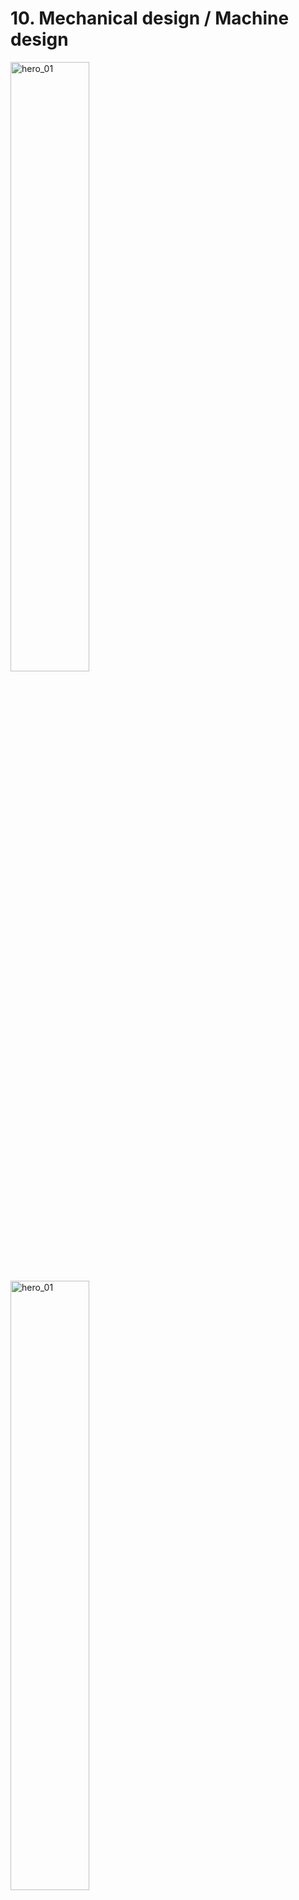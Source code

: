 # 10. Mechanical design / Machine design

<img src="../../images/week10/hero_01.jpg" alt="hero_01" width=50%/>
<img src="../../images/week10/hero_03.jpg" alt="hero_01" width=50%/>

<figure class="video_container">
  <video controls="true" allowfullscreen="true" poster="path/to/poster_image.png" width=100% loop>
    <source src="../../images/week10/demo_02.mp4" type="video/mp4">
  </video>
</figure>



## Introduction

On this week we learn to design and make a machine. We faced different difficulties related to the teamwork, machine motion, electronics and the GCODE.



## Idea

We first talked together to explain our ideas and split the work.

- [Theo's](link) idea: Pancake machine.
- [Elina's](link) idea: 3 axis CNC machine.
- My idea was to stick to someone's else idea. So we agreed to work together to develop Theo's pancake machine.

This was the first sketch we made together.

<img src="../../images/week10/sketch_01.jpg" alt="sketch_01" width=100%/>

Then we explored the available materials and parts in the Lab.

## Pancake robot:



**General schematic or diagram**
<img src="../../images/week10/diagram_toon.jpg" alt="hero_01" width=50%/>

### Work split

1. Theo machine design and building
2. Antonio CNC control system
3. Elina pumping system and pancake recipe



### Criteria to chose the materials for the structure

1. Food safety
2. Structural strength  
2. Heat resistance
2. Quantity
3. Quickness for building



### Materials selected

1. Plexiglass
2. MDF wood 6mm thickness
3. Extruded aluminum profile



## Requirements

### Parts

<img src="../../images/week10/parts_01.jpg" alt="parts_01" width=100%/>

**Click on name to check reference in Digikey**

| Part | Quantity |
| --- | --- |
| NEMA 17 step motors  | 2 |
| CNC GRBL arduino UNO compatible board | 1 |
| HR4988 Motor drivers | 2 |
| Limit switches | 2 |  
| Arduino UNO | 1 |
| Connectors for wiring | # |
| Recycled ATX power supply | 1 |



### Consumables

<img src="../../images/week10/wires_01.jpg" alt="consumables_01" width=100%/>

<img src="../../images/week10/connectors_01.jpg" alt="consumables_01" width=100%/>

1. Ribbon wire 4 colors for stepper motors
2. AWG wire 1669
3. Connectors "Type 1"
4. Connector "Type 2"



### Tools

<img src="../../images/week10/tools_01.jpg" alt="tools_01" width=100%/>

1. GST Crimping Tool
2. Soldering iron
3. Clippers
4. Multimeter
5. Cross screw driver
6. Wire stripper



### Software

1. [Arduino IDE](https://www.arduino.cc/en/software)
2. [Universal Gcode sender](https://winder.github.io/ugs_website/download/)
3. [GRBL firmware](https://github.com/grbl/grbl)
4. [Fusion 360](https://www.autodesk.com/products/fusion-360/overview)

**Instructions for the usage and configurations are detailed in the next steps.**



## Using an ATX Power supply

<img src="../../images/week10/atx_01.jpg" alt="atx_01" width=100%/>

We checked possible power sources and the most suitable one was this recycled ATX power supply.

In AgriLab there's a large stock of recycled parts and materials.



### Power on jumper

To switch on the power supply I added a jumper between the green wire and ground.

Explain more

1. Cut the wires
2. Connect using an electrical union connector

<img src="../../images/week10/atx_03.jpg" alt="atx_03" width=48%/>
<img src="../../images/week10/atx_02.jpg" alt="atx_02" width=48%/>



### Outputs

This is the table with the Voltage and Power of every output in the ATX power supply.

<img src="../../images/week10/atx_04.jpg" alt="atx_04" width=100%/>

<img src="../../images/week10/atx_05.jpg" alt="atx_05" width=100%/>

I've used 3 pairs of 12 Volts based in the power consumption of every component listed here:

| Part | Voltage | Wire color | Black Ground wire |
| -- | -- | --- | --- |
| Arduino UNO board | 5 Volts | Red | Yes |
| GRBL board | 12 Volts | Yellow | Yes |
| 12 V Red LED | 12 Volts | Yellow | Yes |
| Peristaltic pump | 12 Volts | Yellow | Yes |



## CNC control system assembly and configuration

Introduction:

The GRBL board we have it's a common one used for CNC machines, like small low power laser cutters, small milling machines and vinyl cutters.



### CNC board

This is the schematic given by the manufacturer.

Schematic has some faults in the motor driver silk

<img src="../../images/week10/schematic_01.jpg" alt="schematic_01" width=100%/>

characteristics:

| GRBL | Board | |
| -- | -- | -- |
| Operation voltage | 12 to 16 V | not regulated, only protected by a fusible |
| Axis | 3 connectors for XYZ | +1 Clone axis connector |
| Limit switches | +-X, +-Y, +- Z | |
| Spindle control | Enable, Direction, cooling | Also used for laser output control |
| Machine override controls | Abort, Hold, Resume | |
| Emergency stop | | |
| Serial communication pinouts | SDA, SCL, TX RX, RST, 3.3V 5V | |
| Microstepping configuration jumpers | 1/2, 1/4, 1/8, 1/16 | |



### Assembly

<img src="../../images/week10/cnc_01.jpg" alt="cnc_01" width=100%/>

Connect the motor driver boards to the GRBL board sockets. Check the pinout and be sure all the pins coincide correctly.



### Motor drivers

<img src="../../images/week10/driver_01.jpg" alt="cnc_01" width=100%/>

<img src="../../images/week10/driver_02.jpg" alt="cnc_01" width=100%/>

Characteristic:

| HR4988 motor driver | | |
| --- | --- | --- |
| Operation voltage | 5 Volts |  |
| Resistance | R100 | 0.1 Ohms |
| Motor Voltage Regulator | Potentiometer for VREF |

Pinouts in order:

| Left | Right |
| --- | -- |
| Direction | GND |
| Step | VDD |
| Sleep | 1B |
| Reset | 1A |
| MS3 | 2A |
| MS2 | 2B |
| MS1 | GND |
| Enable | VMOT |



### Stepper motors

#### Wiring

The wiring with the stepper motors was confusing and I invested one afternoon to find out the right wiring configuration.

Following the color code the wires should be punched in the connector like this:

<img src="../../images/week10/motor_01.jpg" alt="cnc_01" width=100%/>

| Motor driver | Step motor |
| -- | -- |
| Green | Red |
| Red | Blue |
| Black | Green |
| Blue | Black |



#### VREF calibration

This is an important task to prevent over-heating of the motor drivers, and excessive vibration and over-heating of the step motors.  

[This the motor datasheet provided by the manufacturer](link)
[SMD resistor calculator](http://kiloohm.info/smd4-resistor/R100)

Calculation:

| Values | | |
| -- | -- | -- |
| Current Sense resistance | 0.01 Ohms | Rsense |
| Rated motor current | 1.3 A | RMC |
| Safety margin percentage | 25 % | SM |

I've found this formula VREF = RMC x 8 x Rsense

<img src="../../images/week10/vref_01.jpg" alt="vref_01" width=100%/>

Process:

1. Use the multimeter as voltmeter in a scale of less than 5 Volts.
1. Get a multimeter with a clamp connector in the cathode
2. Power on the GRBL board
3. Place the cathode (screw driver) in the VREF potentiometer and the ground probe in the bottom left GND pin.
4. Turn the potentiometer clockwise to increase and anti-clockwise to decrease the VREF.



#### Steps per millimeter for belt driven systems

I've calculated this using this [calulator.](https://zalophusdokdo.github.io/StepperMotorsCalculator/en/index.html)

| Data | Value |
| -- | -- |
| Motor step angle | 1.8° |
| Driven Microstepping | Full step |
| Belt pitch | 2 mm (GT2) |
| Pulley tooth count | 20 |

**Result: 5.00**

| Resolution | Teeth | Step angle | Stepping | Belt |
| -- | -- | -- | -- | -- |
| 200 micron | 20 | 1.8° | Full step | 2mm |



### GRBL

[GRBL](https://github.com/grbl/grbl) is an Open-Source firmware that runs in Atmega328 based Arduinos for low cost CNC machines. The version I've used is the v1.1 released in 08/2019.

I've dowloaded the repository:

```
git clone https://github.com/grbl/grbl.git
```

Install requirements for Fedora Linux:

- Avr gcc compiler
- Arduino

```
sudo dnf install avr-gcc arduino
```

Once the requirements are installed, the next steps are documented in the [GRBL repository.](https://github.com/gnea/grbl/wiki/Compiling-Grbl)



#### Compiling and Flashing GRBL using Arduino IDE

1. Launch the Arduino IDE
 * Make sure you are using the most recent version of the Arduino IDE!
3. Load the ```grbl folder``` into the Arduino IDE as a Library.
 * Click the ```Sketch``` drop-down menu, navigate to ```Include Library``` and select ```Add .ZIP Library```. The ```Add .ZIP Library``` command supports both a .ZIP file or a folder. In our case, there is no ```.ZIP``` file.
 * You can confirm that the library has been added. Click the ```Sketch``` drop-down menu again, navigate to ```Include Library```, then scroll to the bottom of the list where you should see ```grbl```.
 * **IMPORTANT:** Select the ```grbl``` folder **_inside_** the ```grbl-XXX``` folder, which **only** contains the source files and an example directory.
 * If you accidentally select the `.zip` file or the wrong folder, you will need to navigate to your Arduino library, delete the mistake, and re-do Step 3.
4. Open the `GrblUpload` Arduino example.
 * Click the ```File``` down-down menu, navigate to ```Examples->Grbl```, and select ```GrblUpload```.
 * Do not alter this example in any way! Grbl does not use any Arduino code. Altering this example may cause the Arduino IDE to reference Arduino code and compiling will fail.
5. Compile and upload Grbl to your Arduino.
 * Connect your Arduino Uno to your computer.
 * Make sure your board is set to the Arduino Uno in the ```Tool->Board``` menu and the serial port is selected correctly in ```Tool->Serial Port```. (There are some controller boards on ebay that have the Arduino Pro bootloader on it, if you get error messages like "avrdude: stk500_getsync() attempt n of 10: not in sync: resp=0x20" then choose another board, try Arudino Pro/Pro Mini)
 * Click the ```Upload```, and Grbl should compile and flash to your Arduino! (Flashing with a programmer also works by using the ```Upload Using Programmer``` menu command.)



#### Compiling and flashing using command line tools

**Requirements for Fedora Linux**

GRBL repository:

```
git clone https://github.com/grbl/grbl.git
```

AVR-GCC and Arduino core libraries:

```
sudo dnf install avr-gcc arduino-core
```

Make:

```
sudo dnf install make
```

**Usage**

Go to your local GRBL repository using your terminal by cd <location_of_grbl>, in my case this is:

```
cd $HOME/repos/grbl
```

Then use make to compile the grbl HEX file that's going to be flashed to your Arduino UNO board:

```
make clean && make grbl.hex
```

If the HEX file is successfully compiled then proceed to flash it to the board by executing:

```
avrdude -v -patmega328p -Uflash:w:grbl_v1.1h.20190825.hex:i -carduino -b 115200 -P /dev/ttyACM0
```

Where:

- /dev/ttyACM0 it's the local addres of my Arduino UNO board.

- -patmega328p it's microprocessor family

- -Uflash:w:grbl*.hex it's the grbl_file_name.hex you have compiled.

- b 115200 it's the baudrate speed.

There are different ways to know this value, the easiest one it's this:

- Execute on the terminal with your board **unplugged**:

<script id="asciicast-aK4bM2mC0358HUAwKh2PpuRtb" src="https://asciinema.org/a/aK4bM2mC0358HUAwKh2PpuRtb.js" async></script>


```
ls /dev/tty*
```

Save the output and then execute the same command again, **but with your Arduino board connected**, compare the difference, and the new address it's the one of your Arduino:



#### Disable Z axis homing routine

After flashing the board, and setting up electronics and power source I tried to configure the homming using **Universal Gcode Sender** but, I got many alarms in the process of trying the limit switches. Remember I'm using a 2 axis configuration in hardware but then the GRBL by default expects  Z axis limit switch in the routine.

We need to edit and re-flash the firmware to the board, this are the steps needed:

In the lines 75 and 76 of the **grbl/config.h** file its declared the homing process and as the comments point:

- line 75 moves the Z axis which is not existing in our configuration,

- line 76 moves the XY axis at the same time and rate.

This whole process it's called "limit finding":

Edition:

- Comment line 75 by adding double slash "//" at the begging of the line.

- Edit line 76 by changing "HOMING_CYCLE_1" to "HOMING_CYCLE_0".

- Save the file, and run the compilation process with Arduino or Linux command tools.

Now the homing cycle starts by moving the X and Y axis and the errors are fixed.

<script id="asciicast-MdI79ftDUjOytR7em4Otg9V2P" src="https://asciinema.org/a/MdI79ftDUjOytR7em4Otg9V2P.js" async></script>



#### Firmware configuration

The important points of the firmware configuration are:

- Report in inches, which means you need to disable it to use millimeters.

- Homing cycle enabled, this is required since we're using a band-pulley system, and as result the machine is not precise enough to preserve an reliable 0 position.

- Working area limits:
  - X: 310 mm
  - Y: 290 mm

We obtained this measurements by manually measuring the travel length of each axis.


<img src="../../images/week10/axis_01.jpg" alt="cnc_01" width=100%/>

<img src="../../images/week10/axis_02.jpg" alt="cnc_01" width=100%/>

Firmware configuration table:

| Setting | Value | Description |
| -- | -- | -- |
| $0 | 10 | Step pulse time |
| $1 | 25 | Step idle delay |
| $2 | 0 | Step pulse invert |
| $3 | 2 | Step direction invert |
| $4 | 0 | Invert Step enable pin |
| $5 | 0 | Invert limit pins |
| $6 | 0 | Invert probe pin |
| $10 | 1 | Status report options |
| $11 | 0.010 | Junction deviation |
| $12 | 0.020 | Arc tolerance |
| $13 | 0 | Report in inches |
| $20 | 1 | Soft limits enable |
| $21 | 0 | Hard limits enable |
| $22 | 1 | Homing cycle enable |
| $23 | 7 | Homing direction invert |
| $24 | 25.000 | Homing locate feed rate |
| $25 | 700.000 | Homing search feed rate |
| $26 | 250 |Homing switch de-bouncing delay |
| $27 | 1.000 | Homing switch pull-off distance |
| $30 | 10000 | Maximum spindle speed |
| $31 | 0 | Minimum spindle speed |
| $32 | 1 | Laser mode enabled |
| $100 | 5.000 | X-axis travel resolution |
| $101 | 5.000 | Y-axis travel resolution |
| $102 | 5.000 | Z-axis travel resolution |
| $110 | 10000.000 | X-axis maximum rate |
| $111 | 10000.000 | Y-axis maximum rate |
| $112 | 500.000 | Z-axis maximum rate |
| $120 | 5000.000 | X-axis acceleration |
| $121 | 5000.000 | Y-axis acceleration |
| $122 | 10.000 | Z-axis acceleration |
| $130 | 310.000 | X-axis maximum travel |
| $131 | 290.000 | Y-axis maximum travel |
| $132 | 0.000 | Z-axis maximum travel |




### Valid GCODE


I've the time to test multiple GCODES compatible for this version of GRBL.

| Code | Action|
| -- | -- |
| $H | Starts homing cycle |
| $G28 | Goes to the maximum point |
| $G0 X100 | Linear movement on X axis by 100 mm |
| $G0 Y100 | Linear movement on Y axis by 100 mm |
| $G0 X100 Y100 | Linear movement on X and Y axis by 100 mm |
| $G53 | Uses absolute coordinates for positioning |
| $G27 | Uses XY plane |



## Wiring and connections

<img src="../../images/week10/wiring_02.jpg" alt="vref_01" width=100%/>

1. Connect motor driver boards to the CNC arduino shield
2. Connect stepper motors with the correct wiring configuration specified in the stepper motors section.
3. Connect X and Y limit switches to -X and -Y ports in the board.
4. Connect power supply yellow and black cables from the ATX power supply.
5. I've included a 12 V Red led to give some visual feedback, it's connected by an independent yellow and black wires from the ATX power supply.



## Fusion 360 work-flow

I've used Autodesk's [Fusion 360](https://www.autodesk.com/products/fusion-360/overview) to understand how the process of making GCODE works with a familiar software. Although there are other options like [LaserWeb](https://laserweb.yurl.ch/)


### Design

The Design process conssit just in drawing a shape using the sketch tools under the Design environment of Fusion 360.

I've simple shapes to test the

### Manufacturing

<img src="../../images/week10/fusion_01.jpg" alt="vref_01" width=100%/>
<img src="../../images/week10/fusion_02.jpg" alt="vref_01" width=100%/>
<img src="../../images/week10/fusion_03.jpg" alt="vref_01" width=100%/>
<img src="../../images/week10/fusion_04.jpg" alt="vref_01" width=100%/>
<img src="../../images/week10/fusion_05.jpg" alt="vref_01" width=100%/>
<img src="../../images/week10/fusion_06.jpg" alt="vref_01" width=100%/>
<img src="../../images/week10/fusion_07.jpg" alt="vref_01" width=100%/>
<img src="../../images/week10/fusion_08.jpg" alt="vref_01" width=100%/>

### Simulation

<figure class="video_container">
  <video controls="true" allowfullscreen="true" poster="path/to/poster_image.png" width=100% loop>
    <source src="../../images/week10/fusion_08.mp4" type="video/mp4">
  </video>
</figure>

### NC file post-processing

<img src="../../images/week10/fusion_09.jpg" alt="vref_01" width=100%/>
<img src="../../images/week10/fusion_10.jpg" alt="vref_01" width=100%/>
<img src="../../images/week10/fusion_11.jpg" alt="vref_01" width=100%/>
<img src="../../images/week10/fusion_12.jpg" alt="vref_01" width=100%/>

```
%
(cake_test_01)
(Machine)
(  vendor: Autodesk)
(  description: Generic Cutting Machine)
G90 G94
G17
G21

(2D Profile2)
G54
G0 S255 M4
G0 X62.576 Y25.508
G1 X61.576 Y23.776 F1000
G1 X62.447 Y22.268
G1 X131.498
G1 X166.023 Y82.068
G1 X131.498 Y141.868
G1 X62.447
G1 X27.921 Y82.068
G1 X61.576 Y23.776
G1 X63.576
G1 S0
M30
%

```

## Universal GCODE sender

- Download Universal GCODE sender

- Run Universal GCODE sender and activate the communication with the machine
- Establish serial communication at 115200 bauds

<img src="../../images/week10/ugs_04.jpg" alt="vref_01" width=100%/>

- Run the HOME cycle

<img src="../../images/week10/ugs_03.jpg" alt="vref_01" width=100%/>

- Import the GCODE in "File" --> "Open"

<img src="../../images/week10/ugs_06.jpg" alt="vref_01" width=100%/>

- Press the "Play" Button to run the GCODE

<img src="../../images/week10/ugs_05.jpg" alt="vref_01" width=100%/>



## Troubleshooting


## Files
